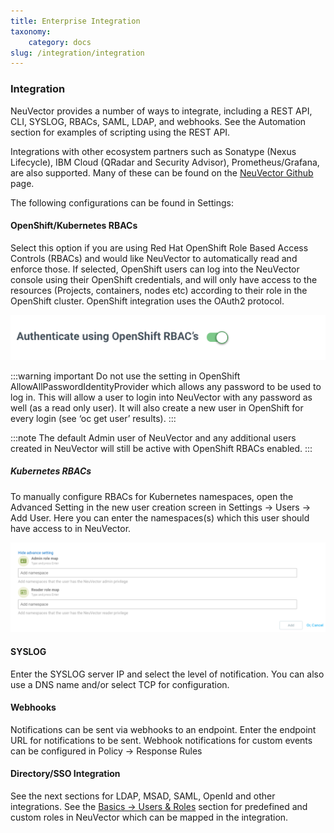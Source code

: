 ```yaml
---
title: Enterprise Integration
taxonomy:
    category: docs
slug: /integration/integration
---
```


### Integration

NeuVector provides a number of ways to integrate, including a REST API, CLI, SYSLOG, RBACs, SAML, LDAP, and webhooks. See the Automation section for examples of scripting using the REST API.

Integrations with other ecosystem partners such as Sonatype (Nexus Lifecycle), IBM Cloud (QRadar and Security Advisor), Prometheus/Grafana, are also supported. Many of these can be found on the [NeuVector Github](https://github.com/neuvector) page.

The following configurations can be found in Settings:

#### OpenShift/Kubernetes RBACs

Select this option if you are using Red Hat OpenShift Role Based Access Controls (RBACs) and would like NeuVector to automatically read and enforce those. If selected, OpenShift users can log into the NeuVector console using their OpenShift credentials, and will only have access to the resources (Projects, containers, nodes etc) according to their role in the OpenShift cluster. OpenShift integration uses the OAuth2 protocol.

![OpenShift](openshift-rbac.png)

:::warning important
Do not use the setting in OpenShift AllowAllPasswordIdentityProvider which allows any password to be used to log in. This will allow a user to login into NeuVector with any password as well (as a read only user). It will also create a new user in OpenShift for every login (see ‘oc get user’ results).
:::

:::note
The default Admin user of NeuVector and any additional users created in NeuVector will still be active with OpenShift RBACs enabled.
:::

##### Kubernetes RBACs

To manually configure RBACs for Kubernetes namespaces, open the Advanced Setting in the new user creation screen in Settings -> Users -> Add User. Here you can enter the namespaces(s) which this user should have access to in NeuVector.

![Kubernetes](k8s-rbac.png)

#### SYSLOG

Enter the SYSLOG server IP and select the level of notification. You can also use a DNS name and/or select TCP for configuration.

#### Webhooks

Notifications can be sent via webhooks to an endpoint. Enter the endpoint URL for notifications to be sent. Webhook notifications for custom events can be configured in Policy -> Response Rules

#### Directory/SSO Integration

See the next sections for LDAP, MSAD, SAML, OpenId and other integrations. See the [Basics -> Users & Roles](/configuration/users#users) section for predefined and custom roles in NeuVector which can be mapped in the integration.
